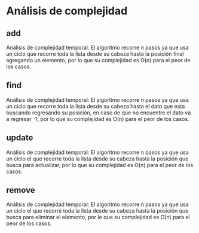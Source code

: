 # Análisis de complejidad

## add
Análisis de complejidad temporal: El algoritmo recorre n pasos ya que usa un ciclo que recorre toda la lista desde su cabeza hasta la posición final agregando un elemento, por lo que su complejidad es O(n) para el peor de los casos.

## find
Análisis de complejidad temporal: El algoritmo recorre n pasos ya que usa un ciclo que recorre toda la lista desde su cabeza hasta el dato que esta buscando regresando su posición, en caso de que no encuentre el dato va a regresar -1, por lo que su complejidad es O(n) para el peor de los casos.

## update
Análisis de complejidad temporal: El algoritmo recorre n pasos ya que usa un ciclo el que recorre toda la lista desde su cabeza hasta la posición que busca para actualizar, por lo que su complejidad es O(n) para el peor de los casos.

## remove
Análisis de complejidad temporal: El algoritmo recorre n pasos ya que usa un ciclo el que recorre toda la lista desde su cabeza hasta la posición que busca para eliminar el elemento, por lo que su complejidad es O(n) para el peor de los casos.
